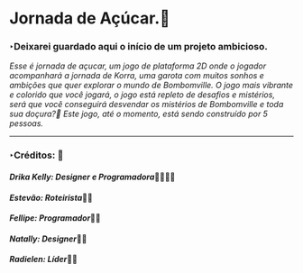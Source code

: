 # Jornada de Açúcar.🍰
### ‣Deixarei guardado aqui o início de um projeto ambicioso.
_Esse é jornada de açucar, um jogo de plataforma 2D onde o jogador acompanhará a jornada de Korra, uma garota com muitos sonhos e ambições que quer explorar o mundo de Bombomville.
O jogo mais vibrante e colorido que você jogará, o jogo está repleto de desafios e mistérios, será que você conseguirá desvendar os mistérios de Bombomville e toda sua doçura?🤔
Este jogo, até o momento, está sendo construído por 5 pessoas._ 

---
### ‣Créditos: 📄

#### *Drika Kelly: Designer e Programadora*👩‍💻👩‍🎨
#### *Estevão: Roteirista*👨‍💼
#### *Fellipe: Programador*👨‍💻
#### *Natally: Designer*👩‍🎨
#### *Radielen: Líder*👩‍🏫
